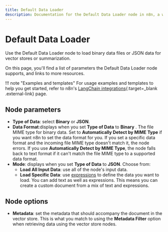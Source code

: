 ```yaml
---
title: Default Data Loader
description: Documentation for the Default Data Loader node in n8n, a workflow automation platform. Includes details of operations and configuration, and links to examples and credentials information.
---
```


# Default Data Loader

Use the Default Data Loader node to load binary data files or JSON data for vector stores or summarization.

On this page, you'll find a list of parameters the Default Data Loader node supports, and links to more resources.

!!! note "Examples and templates"
	For usage examples and templates to help you get started, refer to n8n's [LangChain integrations](https://n8n.io/integrations/default-data-loader/){:target=_blank .external-link} page.

## Node parameters

* **Type of Data**: select **Binary** or **JSON**.
* **Data Format**:displays when you set **Type of Data** to **Binary** . The file MIME type for binary data. Set to **Automatically Detect by MIME Type** if you want n8n to set the data format for you. If you set a specific data format and the incoming file MIME type doesn't match it, the node errors. If you use **Automatically Detect by MIME Type**, the node falls back to text format if it can't match the file MIME type to a supported data format.
* **Mode**: displays when you set **Type of Data** to **JSON**. Choose from:
	* **Load All Input Data**: use all of the node's input data.
	* **Load Specific Data**: use [expressions](/code/expressions/) to define the data you want to load. You can add text as well as expressions. This means you can create a custom document from a mix of text and expressions.

## Node options

* **Metadata**: set the metadata that should accompany the document in the vector store. This is what you match to using the **Metadata Filter** option when retrieving data using the vector store nodes.
